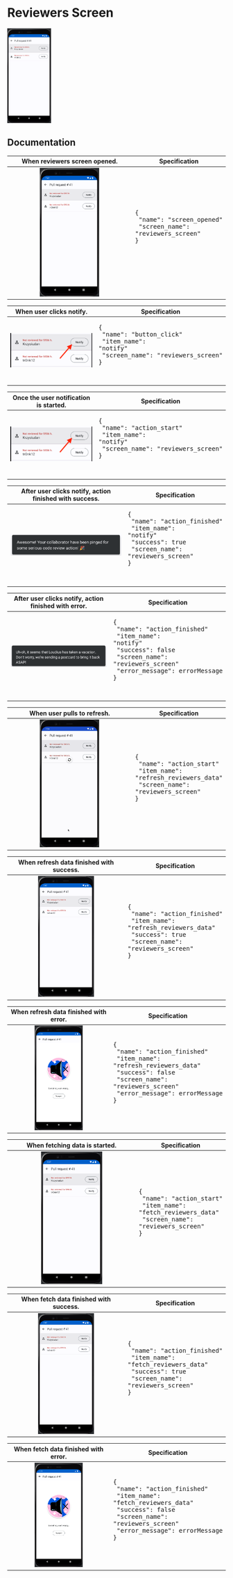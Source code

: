 # Reviewers Screen

<img src="../analytics_imgs/reviewers/reviewers_screen.png" width=20% height=20%>

## Documentation

|                           When reviewers screen opened.                           | Specification                                                                                 |
|:---------------------------------------------------------------------------------:|-----------------------------------------------------------------------------------------------|
| <img src="../analytics_imgs/reviewers/reviewers_screen.png" width=50% height=50%> | <pre>{<br />   "name": "screen_opened"<br />   "screen_name": "reviewers_screen"<br />}<pre/> |

|                         When user clicks notify.                         | Specification                                                                                                              |
|:------------------------------------------------------------------------:|----------------------------------------------------------------------------------------------------------------------------|
| ![Click notify](../analytics_imgs/reviewers/when_user_clicks_notify.png) | <pre>{<br />   "name": "button_click"<br />   "item_name": "notify"<br />   "screen_name": "reviewers_screen"<br />}<pre/> |

|                      Once the user notification is started.                      | Specification                                                                                                              |
|:--------------------------------------------------------------------------------:|----------------------------------------------------------------------------------------------------------------------------|
| ![Success after notify](../analytics_imgs/reviewers/when_user_clicks_notify.png) | <pre>{<br />   "name": "action_start"<br />   "item_name": "notify"<br />   "screen_name": "reviewers_screen"<br />}<pre/> |

|            After user clicks notify, action finished with success.            | Specification                                                                                                                                         |
|:-----------------------------------------------------------------------------:|-------------------------------------------------------------------------------------------------------------------------------------------------------|
| ![Success after notify](../analytics_imgs/reviewers/after_notify_success.png) | <pre>{<br />   "name": "action_finished"<br />   "item_name": "notify"<br />   "success": true<br />   "screen_name": "reviewers_screen"<br />}<pre/> |

|           After user clicks notify, action finished with error.           | Specification                                                                                                                                                                                |
|:-------------------------------------------------------------------------:|----------------------------------------------------------------------------------------------------------------------------------------------------------------------------------------------|
| ![Error after notify](../analytics_imgs/reviewers/after_notify_error.png) | <pre>{<br />   "name": "action_finished"<br />   "item_name": "notify"<br />   "success": false<br />   "screen_name": "reviewers_screen"<br />   "error_message": errorMessage<br />}<pre/> |

|                           When user pulls to refresh.                            | Specification                                                                                                                              |
|:--------------------------------------------------------------------------------:|--------------------------------------------------------------------------------------------------------------------------------------------|
| <img src="../analytics_imgs/reviewers/pull_to_refresh.png" width=50% height=50%> | <pre>{<br />   "name": "action_start"<br />   "item_name": "refresh_reviewers_data"<br />   "screen_name": "reviewers_screen"<br />}<pre/> |

|                       When refresh data finished with success.                        | Specification                                                                                                                                                         |
|:-------------------------------------------------------------------------------------:|-----------------------------------------------------------------------------------------------------------------------------------------------------------------------|
| <img src="../analytics_imgs/reviewers/refresh_with_success.png" width=50% height=50%> | <pre>{<br />   "name": "action_finished"<br />   "item_name": "refresh_reviewers_data"<br />   "success": true<br />   "screen_name": "reviewers_screen"<br />}<pre/> |

|                       When refresh data finished with error.                        | Specification                                                                                                                                                                                                |
|:-----------------------------------------------------------------------------------:|--------------------------------------------------------------------------------------------------------------------------------------------------------------------------------------------------------------|
| <img src="../analytics_imgs/reviewers/refresh_with_error.png" width=50% height=50%> | <pre>{<br />   "name": "action_finished"<br />   "item_name": "refresh_reviewers_data"<br />   "success": false<br />   "screen_name": "reviewers_screen"<br />   "error_message": errorMessage<br />}<pre/> |

|                          When fetching data is started.                           | Specification                                                                                                                            |
|:---------------------------------------------------------------------------------:|------------------------------------------------------------------------------------------------------------------------------------------|
| <img src="../analytics_imgs/reviewers/reviewers_screen.png" width=50% height=50%> | <pre>{<br />   "name": "action_start"<br />   "item_name": "fetch_reviewers_data"<br />   "screen_name": "reviewers_screen"<br />}<pre/> |

|                       When fetch data finished with success.                        | Specification                                                                                                                                                       |
|:-----------------------------------------------------------------------------------:|---------------------------------------------------------------------------------------------------------------------------------------------------------------------|
| <img src="../analytics_imgs/reviewers/fetch_with_success.png" width=50% height=50%> | <pre>{<br />   "name": "action_finished"<br />   "item_name": "fetch_reviewers_data"<br />   "success": true<br />   "screen_name": "reviewers_screen"<br />}<pre/> |

|                       When fetch data finished with error.                        | Specification                                                                                                                                                                                              |
|:---------------------------------------------------------------------------------:|------------------------------------------------------------------------------------------------------------------------------------------------------------------------------------------------------------|
| <img src="../analytics_imgs/reviewers/fetch_with_error.png" width=50% height=50%> | <pre>{<br />   "name": "action_finished"<br />   "item_name": "fetch_reviewers_data"<br />   "success": false<br />   "screen_name": "reviewers_screen"<br />   "error_message": errorMessage<br />}<pre/> |
